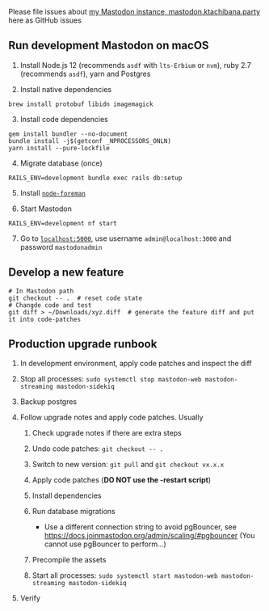 Please file issues about [my Mastodon instance, mastodon.ktachibana.party](https://mastodon.ktachibana.party) here as GitHub issues

## Run development Mastodon on macOS

1. Install Node.js 12 (recommends `asdf` with `lts-Erbium` or `nvm`), ruby 2.7 (recommends `asdf`), yarn and Postgres

2. Install native dependencies
```
brew install protobuf libidn imagemagick
```

3. Install code dependencies
```
gem install bundler --no-document
bundle install -j$(getconf _NPROCESSORS_ONLN)
yarn install --pure-lockfile
```

4. Migrate database (once)
```
RAILS_ENV=development bundle exec rails db:setup
```

5. Install [`node-foreman`](https://github.com/strongloop/node-foreman)

6. Start Mastodon
```
RAILS_ENV=development nf start
```

7. Go to [`localhost:5000`](localhost:5000), use username `admin@localhost:3000` and password `mastodonadmin`

## Develop a new feature
```
# In Mastodon path
git checkout -- .  # reset code state
# Changde code and test
git diff > ~/Downloads/xyz.diff  # generate the feature diff and put it into code-patches
```

## Production upgrade runbook

1. In development environment, apply code patches and inspect the diff

2. Stop all processes: `sudo systemctl stop mastodon-web mastodon-streaming mastodon-sidekiq`

3. Backup postgres

4. Follow upgrade notes and apply code patches. Usually

    1. Check upgrade notes if there are extra steps

    2. Undo code patches: `git checkout -- .`

    3. Switch to new version: `git pull` and `git checkout vx.x.x`

    4. Apply code patches (**DO NOT use the -restart script**)

    5. Install dependencies

    6. Run database migrations

        * Use a different connection string to avoid pgBouncer, see https://docs.joinmastodon.org/admin/scaling/#pgbouncer (You cannot use pgBouncer to perform...)

    7. Precompile the assets

    8. Start all processes: `sudo systemctl start mastodon-web mastodon-streaming mastodon-sidekiq`

5. Verify
